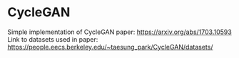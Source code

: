# CycleGAN
Simple implementation of CycleGAN paper: https://arxiv.org/abs/1703.10593
Link to datasets used in paper: https://people.eecs.berkeley.edu/~taesung_park/CycleGAN/datasets/
